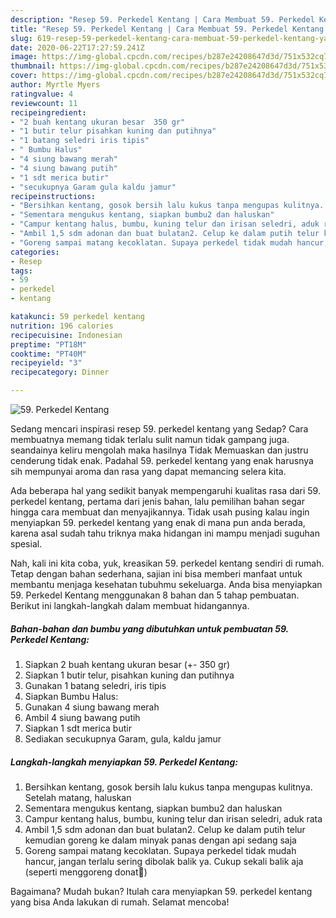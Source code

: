 ```yaml
---
description: "Resep 59. Perkedel Kentang | Cara Membuat 59. Perkedel Kentang Yang Menggugah Selera"
title: "Resep 59. Perkedel Kentang | Cara Membuat 59. Perkedel Kentang Yang Menggugah Selera"
slug: 619-resep-59-perkedel-kentang-cara-membuat-59-perkedel-kentang-yang-menggugah-selera
date: 2020-06-22T17:27:59.241Z
image: https://img-global.cpcdn.com/recipes/b287e24208647d3d/751x532cq70/59-perkedel-kentang-foto-resep-utama.jpg
thumbnail: https://img-global.cpcdn.com/recipes/b287e24208647d3d/751x532cq70/59-perkedel-kentang-foto-resep-utama.jpg
cover: https://img-global.cpcdn.com/recipes/b287e24208647d3d/751x532cq70/59-perkedel-kentang-foto-resep-utama.jpg
author: Myrtle Myers
ratingvalue: 4
reviewcount: 11
recipeingredient:
- "2 buah kentang ukuran besar  350 gr"
- "1 butir telur pisahkan kuning dan putihnya"
- "1 batang seledri iris tipis"
- " Bumbu Halus"
- "4 siung bawang merah"
- "4 siung bawang putih"
- "1 sdt merica butir"
- "secukupnya Garam gula kaldu jamur"
recipeinstructions:
- "Bersihkan kentang, gosok bersih lalu kukus tanpa mengupas kulitnya. Setelah matang, haluskan"
- "Sementara mengukus kentang, siapkan bumbu2 dan haluskan"
- "Campur kentang halus, bumbu, kuning telur dan irisan seledri, aduk rata"
- "Ambil 1,5 sdm adonan dan buat bulatan2. Celup ke dalam putih telur kemudian goreng ke dalam minyak panas dengan api sedang saja"
- "Goreng sampai matang kecoklatan. Supaya perkedel tidak mudah hancur, jangan terlalu sering dibolak balik ya. Cukup sekali balik aja (seperti menggoreng donat🤭)"
categories:
- Resep
tags:
- 59
- perkedel
- kentang

katakunci: 59 perkedel kentang 
nutrition: 196 calories
recipecuisine: Indonesian
preptime: "PT18M"
cooktime: "PT40M"
recipeyield: "3"
recipecategory: Dinner

---
```



![59. Perkedel Kentang](https://img-global.cpcdn.com/recipes/b287e24208647d3d/751x532cq70/59-perkedel-kentang-foto-resep-utama.jpg)

Sedang mencari inspirasi resep 59. perkedel kentang yang Sedap? Cara membuatnya memang tidak terlalu sulit namun tidak gampang juga. seandainya keliru mengolah maka hasilnya Tidak Memuaskan dan justru cenderung tidak enak. Padahal 59. perkedel kentang yang enak harusnya sih mempunyai aroma dan rasa yang dapat memancing selera kita.



Ada beberapa hal yang sedikit banyak mempengaruhi kualitas rasa dari 59. perkedel kentang, pertama dari jenis bahan, lalu pemilihan bahan segar hingga cara membuat dan menyajikannya. Tidak usah pusing kalau ingin menyiapkan 59. perkedel kentang yang enak di mana pun anda berada, karena asal sudah tahu triknya maka hidangan ini mampu menjadi suguhan spesial.


Nah, kali ini kita coba, yuk, kreasikan 59. perkedel kentang sendiri di rumah. Tetap dengan bahan sederhana, sajian ini bisa memberi manfaat untuk membantu menjaga kesehatan tubuhmu sekeluarga. Anda bisa menyiapkan 59. Perkedel Kentang menggunakan 8 bahan dan 5 tahap pembuatan. Berikut ini langkah-langkah dalam membuat hidangannya.

<!--inarticleads1-->

##### Bahan-bahan dan bumbu yang dibutuhkan untuk pembuatan 59. Perkedel Kentang:

1. Siapkan 2 buah kentang ukuran besar (+- 350 gr)
1. Siapkan 1 butir telur, pisahkan kuning dan putihnya
1. Gunakan 1 batang seledri, iris tipis
1. Siapkan  Bumbu Halus:
1. Gunakan 4 siung bawang merah
1. Ambil 4 siung bawang putih
1. Siapkan 1 sdt merica butir
1. Sediakan secukupnya Garam, gula, kaldu jamur




<!--inarticleads2-->

##### Langkah-langkah menyiapkan 59. Perkedel Kentang:

1. Bersihkan kentang, gosok bersih lalu kukus tanpa mengupas kulitnya. Setelah matang, haluskan
1. Sementara mengukus kentang, siapkan bumbu2 dan haluskan
1. Campur kentang halus, bumbu, kuning telur dan irisan seledri, aduk rata
1. Ambil 1,5 sdm adonan dan buat bulatan2. Celup ke dalam putih telur kemudian goreng ke dalam minyak panas dengan api sedang saja
1. Goreng sampai matang kecoklatan. Supaya perkedel tidak mudah hancur, jangan terlalu sering dibolak balik ya. Cukup sekali balik aja (seperti menggoreng donat🤭)




Bagaimana? Mudah bukan? Itulah cara menyiapkan 59. perkedel kentang yang bisa Anda lakukan di rumah. Selamat mencoba!
